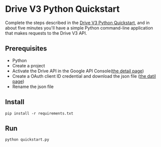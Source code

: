 # Drive V3 Python Quickstart

Complete the steps described in the [Drive V3 Python Quickstart](
https://developers.google.com/drive/v3/web/quickstart/python), and in
about five minutes you'll have a simple Python command-line application that
makes requests to the Drive V3 API.

## Prerequisites
- Python 
- Create a project 
- Activate the Drive API in the Google API Console([the detail page](https://developers.google.com/workspace/guides/create-project))
- Create a OAuth client ID credential and download the json file ([the datil page](https://developers.google.com/workspace/guides/create-credentials))
- Rename the json file 

## Install

```
pip install -r requirements.txt
```

## Run

```
python quickstart.py
```
